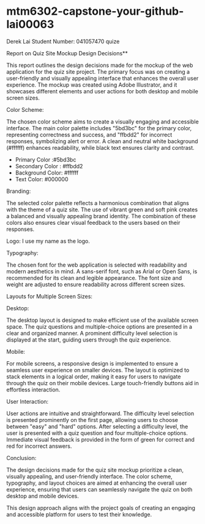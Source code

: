 # mtm6302-capstone-your-github-lai00063

 Derek Lai Student Number: 041057470 quize

 Report on Quiz Site Mockup Design Decisions**

This report outlines the design decisions made for the mockup of the web application for the quiz site project. The primary focus was on creating a user-friendly and visually appealing interface that enhances the overall user experience. The mockup was created using Adobe Illustrator, and it showcases different elements and user actions for both desktop and mobile screen sizes.

Color Scheme:

The chosen color scheme aims to create a visually engaging and accessible interface. The main color palette includes "5bd3bc" for the primary color, representing correctness and success, and "ffbdd2" for incorrect responses, symbolizing alert or error. A clean and neutral white background (#ffffff) enhances readability, while black text ensures clarity and contrast.

- Primary Color :#5bd3bc
- Secondary Color : #ffbdd2
- Background Color: #ffffff
- Text Color: #000000

 Branding:

The selected color palette reflects a harmonious combination that aligns with the theme of a quiz site. The use of vibrant green and soft pink creates a balanced and visually appealing brand identity. The combination of these colors also ensures clear visual feedback to the users based on their responses.

Logo:
I use my name as the logo.

Typography:

The chosen font for the web application is selected with readability and modern aesthetics in mind. A sans-serif font, such as Arial or Open Sans, is recommended for its clean and legible appearance. The font size and weight are adjusted to ensure readability across different screen sizes.

 Layouts for Multiple Screen Sizes:

 Desktop:

The desktop layout is designed to make efficient use of the available screen space. The quiz questions and multiple-choice options are presented in a clear and organized manner. A prominent difficulty level selection is displayed at the start, guiding users through the quiz experience.

Mobile:

For mobile screens, a responsive design is implemented to ensure a seamless user experience on smaller devices. The layout is optimized to stack elements in a logical order, making it easy for users to navigate through the quiz on their mobile devices. Large touch-friendly buttons aid in effortless interaction.

User Interaction:

User actions are intuitive and straightforward. The difficulty level selection is presented prominently on the first page, allowing users to choose between "easy" and "hard" options. After selecting a difficulty level, the user is presented with a quiz question and four multiple-choice options. Immediate visual feedback is provided in the form of green for correct and red for incorrect answers.

Conclusion:

The design decisions made for the quiz site mockup prioritize a clean, visually appealing, and user-friendly interface. The color scheme, typography, and layout choices are aimed at enhancing the overall user experience, ensuring that users can seamlessly navigate the quiz on both desktop and mobile devices.

This design approach aligns with the project goals of creating an engaging and accessible platform for users to test their knowledge.

